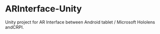 # ARInterface-Unity
Unity project for AR Interface between Android tablet / Microsoft Hololens andCRPI.
